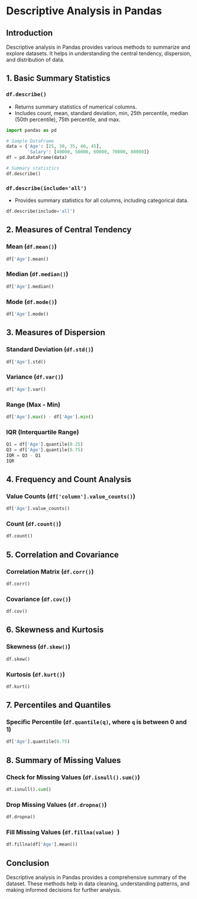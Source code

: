 # Descriptive Analysis in Pandas

## Introduction

Descriptive analysis in Pandas provides various methods to summarize and explore datasets. It helps in understanding the central tendency, dispersion, and distribution of data.

## 1. Basic Summary Statistics

### `df.describe()`

-   Returns summary statistics of numerical columns.
-   Includes count, mean, standard deviation, min, 25th percentile, median (50th percentile), 75th percentile, and max.

```python
import pandas as pd

# Sample DataFrame
data = {'Age': [25, 30, 35, 40, 45],
        'Salary': [40000, 50000, 60000, 70000, 80000]}
df = pd.DataFrame(data)

# Summary statistics
df.describe()
```

### `df.describe(include='all')`

-   Provides summary statistics for all columns, including categorical data.

```python
df.describe(include='all')
```

## 2. Measures of Central Tendency

### Mean (`df.mean()`)

```python
df['Age'].mean()
```

### Median (`df.median()`)

```python
df['Age'].median()
```

### Mode (`df.mode()`)

```python
df['Age'].mode()
```

## 3. Measures of Dispersion

### Standard Deviation (`df.std()`)

```python
df['Age'].std()
```

### Variance (`df.var()`)

```python
df['Age'].var()
```

### Range (Max - Min)

```python
df['Age'].max() - df['Age'].min()
```

### IQR (Interquartile Range)

```python
Q1 = df['Age'].quantile(0.25)
Q3 = df['Age'].quantile(0.75)
IQR = Q3 - Q1
IQR
```

## 4. Frequency and Count Analysis

### Value Counts (`df['column'].value_counts()`)

```python
df['Age'].value_counts()
```

### Count (`df.count()`)

```python
df.count()
```

## 5. Correlation and Covariance

### Correlation Matrix (`df.corr()`)

```python
df.corr()
```

### Covariance (`df.cov()`)

```python
df.cov()
```

## 6. Skewness and Kurtosis

### Skewness (`df.skew()`)

```python
df.skew()
```

### Kurtosis (`df.kurt()`)

```python
df.kurt()
```

## 7. Percentiles and Quantiles

### Specific Percentile (`df.quantile(q)`, where `q` is between 0 and 1)

```python
df['Age'].quantile(0.75)
```

## 8. Summary of Missing Values

### Check for Missing Values (`df.isnull().sum()`)

```python
df.isnull().sum()
```

### Drop Missing Values (`df.dropna()`)

```python
df.dropna()
```

### Fill Missing Values (`df.fillna(value) `)

```python
df.fillna(df['Age'].mean())
```

## Conclusion

Descriptive analysis in Pandas provides a comprehensive summary of the dataset. These methods help in data cleaning, understanding patterns, and making informed decisions for further analysis.
